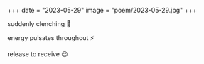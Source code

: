 +++
date = "2023-05-29"
image = "poem/2023-05-29.jpg"
+++

suddenly clenching 😬

energy pulsates throughout ⚡️

release to receive 😌
